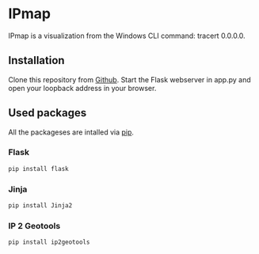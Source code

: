 # IPmap
IPmap is a visualization from the Windows CLI command: tracert 0.0.0.0.

## Installation
Clone this repository from [Github](https://github.com/ClarysseArthur/IPmap.git).
Start the Flask webserver in app.py and open your loopback address in your browser.

## Used packages
All the packageses are intalled via [pip](https://pip.pypa.io/en/stable/).

### Flask
```bash
pip install flask
```

### Jinja
```bash
pip install Jinja2
```

### IP 2 Geotools 
```bash
pip install ip2geotools
```
